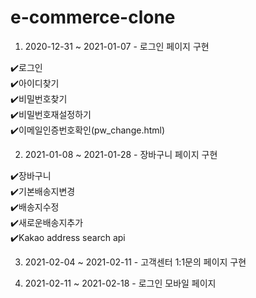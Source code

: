 # e-commerce-clone  

1. 2020-12-31 ~ 2021-01-07 - 로그인 페이지 구현  

:heavy_check_mark:로그인  
:heavy_check_mark:아이디찾기  
:heavy_check_mark:비밀번호찾기  
:heavy_check_mark:비밀번호재설정하기  
:heavy_check_mark:이메일인증번호확인(pw_change.html)  



2. 2021-01-08 ~ 2021-01-28 - 장바구니 페이지 구현

:heavy_check_mark:장바구니  
:heavy_check_mark:기본배송지변경  
:heavy_check_mark:배송지수정  
:heavy_check_mark:새로운배송지추가  
:heavy_check_mark:Kakao address search api  

3. 2021-02-04 ~ 2021-02-11 - 고객센터 1:1문의 페이지 구현  
  
  
4. 2021-02-11 ~ 2021-02-18 - 로그인 모바일 페이지  

  




